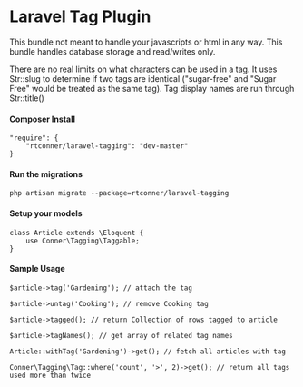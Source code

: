 Laravel Tag Plugin
============

This bundle not meant to handle your javascripts or html in any way. This bundle handles database storage and read/writes only.

There are no real limits on what characters can be used in a tag. It uses Str::slug to determine if two tags are identical ("sugar-free" and "Sugar Free" would be treated as the same tag). Tag display names are run through Str::title()

#### Composer Install

    "require": {
        "rtconner/laravel-tagging": "dev-master"
    }

#### Run the migrations

	php artisan migrate --package=rtconner/laravel-tagging
	
#### Setup your models

    class Article extends \Eloquent {
        use Conner\Tagging\Taggable;
    }

#### Sample Usage

    $article->tag('Gardening'); // attach the tag
    
    $article->untag('Cooking'); // remove Cooking tag
    
    $article->tagged(); // return Collection of rows tagged to article
    
    $article->tagNames(); // get array of related tag names	
    
    Article::withTag('Gardening')->get(); // fetch all articles with tag
    
    Conner\Tagging\Tag::where('count', '>', 2)->get(); // return all tags used more than twice